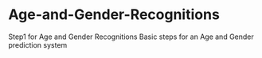 # Age-and-Gender-Recognitions
Step1 for Age and Gender Recognitions
Basic steps for an Age and Gender prediction system
